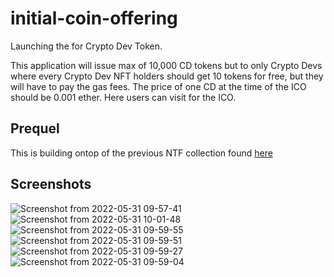 # initial-coin-offering
Launching the for Crypto Dev Token. 

This application will issue max of 10,000 CD tokens but to only Crypto Devs where every Crypto Dev NFT holders should get 10 tokens for free, but they will have to pay the gas fees.
The price of one CD at the time of the ICO should be 0.001 ether. Here users can visit for the ICO.

## Prequel
This is building ontop of the previous NTF collection found [here](https://github.com/neelxie/CollectionNFTs)

## Screenshots

![Screenshot from 2022-05-31 09-57-41](https://user-images.githubusercontent.com/32802973/171121255-6d3f7976-ece9-4bbb-b0df-66ce36552bfa.png)
![Screenshot from 2022-05-31 10-01-48](https://user-images.githubusercontent.com/32802973/171121174-ce8f4fac-2a8b-4da1-8fc8-18bd0de0cced.png)
![Screenshot from 2022-05-31 09-59-55](https://user-images.githubusercontent.com/32802973/171121210-626c87c4-7012-452e-bdd7-3b29532fbea1.png)
![Screenshot from 2022-05-31 09-59-51](https://user-images.githubusercontent.com/32802973/171121217-00e8a69e-1149-4072-9e07-281237ca4b7f.png)
![Screenshot from 2022-05-31 09-59-27](https://user-images.githubusercontent.com/32802973/171121226-add0a82a-cda1-48b7-9212-374420fa3c74.png)
![Screenshot from 2022-05-31 09-59-04](https://user-images.githubusercontent.com/32802973/171121245-4380073c-4717-4bc6-9d3a-fbebc1add47b.png)
